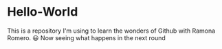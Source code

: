 # Hello-World

This is a repository I'm using to learn the wonders of Github with Ramona Romero.
:smiley:
Now seeing what happens in the next round
